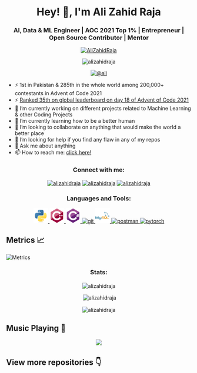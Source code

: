 
<h1 align="center">Hey! 👋, I'm Ali Zahid Raja</h1>
<h3 align="center">AI, Data & ML Engineer | AOC 2021 Top 1% | Entrepreneur | Open Source Contributor | Mentor</h3>


<!--
**alizahidraja/alizahidraja** is a ✨ _special_ ✨ repository because its `README.md` (this file) appears on your GitHub profile.

Here are some ideas to get you started:

- 🔭 I’m currently working on ...
- 🌱 I’m currently learning ...
- 👯 I’m looking to collaborate on ...
- 🤔 I’m looking for help with ...
- 💬 Ask me about ...
- 📫 How to reach me: ...
- 😄 Pronouns: ...
- ⚡ Fun fact: ...
-->


<p align="center"> <a href="https://github.com/ryo-ma/github-profile-trophy"><img src="https://github-profile-trophy.vercel.app/?username=alizahidraja&margin-w=30" alt="AliZahidRaja" /></a> </p>

<p align="center"> <img src="https://komarev.com/ghpvc/?username=alizahidraja&label=Profile%20views&color=0e75b6&style=flat" alt="alizahidraja" /> </p>

<p align="center"> <a href="https://twitter.com/alizahidraja" target="blank"><img src="https://img.shields.io/twitter/follow/alizahidraja?logo=twitter&style=for-the-badge" alt="@ali" /></a> </p>


- ⚡ 1st in Pakistan & 285th in the whole world among 200,000+ contestants in Advent of Code 2021
- ⚡ [Ranked 35th on global leaderboard on day 18 of Advent of Code 2021](https://adventofcode.com/2021/leaderboard/day/18)
- 🔭 I’m currently working on different projects related to Machine Learning & other Coding Projects
- 🌱 I’m currently learning how to be a better human
- 👯 I’m looking to collaborate on anything that would make the world a better place
- 🤔 I’m looking for help if you find any flaw in any of my repos 
- 💬 Ask me about anything
- 📫 How to reach me: [click here!](https://alizahidraja.com/)


<h3 align="center">Connect with me:</h3>
<p align="center">
 <a href="https://kaggle.com/alizahidraja" target="blank"><img align="center" src="https://raw.githubusercontent.com/rahuldkjain/github-profile-readme-generator/master/src/images/icons/Social/kaggle.svg" alt="alizahidraja" height="30" width="40" /></a>
 <a href="https://linkedin.com/in/alizahidraja" target="blank"><img align="center" src="https://raw.githubusercontent.com/rahuldkjain/github-profile-readme-generator/master/src/images/icons/Social/linked-in-alt.svg" alt="alizahidraja" height="30" width="40" /></a>
<a href="https://twitter.com/@alizahidraja" target="blank"><img align="center" src="https://raw.githubusercontent.com/rahuldkjain/github-profile-readme-generator/master/src/images/icons/Social/twitter.svg" alt="alizahidraja" height="30" width="40" /></a>



<h3 align="center">Languages and Tools:</h3>
<p  align="center">
 <a href="https://www.python.org" target="_blank"> <img src="https://raw.githubusercontent.com/devicons/devicon/master/icons/python/python-original.svg" alt="python" width="40" height="40"/> </a>
 <a href="https://www.w3schools.com/cpp/" target="_blank"> <img src="https://raw.githubusercontent.com/devicons/devicon/master/icons/cplusplus/cplusplus-original.svg" alt="cplusplus" width="40" height="40"/> </a> 
 <a href="https://www.w3schools.com/cs/" target="_blank"> <img src="https://raw.githubusercontent.com/devicons/devicon/master/icons/csharp/csharp-original.svg" alt="csharp" width="40" height="40"/> </a> 
 <a href="https://git-scm.com/" target="_blank"> <img src="https://www.vectorlogo.zone/logos/git-scm/git-scm-icon.svg" alt="git" width="40" height="40"/> </a> 
<a href="https://www.mysql.com/" target="_blank"> <img src="https://raw.githubusercontent.com/devicons/devicon/master/icons/mysql/mysql-original-wordmark.svg" alt="mysql" width="40" height="40"/> </a>
 <a href="https://postman.com" target="_blank"> <img src="https://www.vectorlogo.zone/logos/getpostman/getpostman-icon.svg" alt="postman" width="40" height="40"/> </a> 
 <a href="https://pytorch.org/" target="_blank"> <img src="https://www.vectorlogo.zone/logos/pytorch/pytorch-icon.svg" alt="pytorch" width="40" height="40"/> </a>
</p>

## Metrics 📈

![Metrics](https://metrics.lecoq.io/alizahidraja?template=classic&languages=1&isocalendar=1&achievements=1&activity=1&repositories=1&repositories=100&repositories.batch=100&repositories.forks=false&repositories.affiliations=owner&isocalendar.duration=half-year&languages.limit=8&languages.sections=most-used&languages.colors=github&languages.threshold=0%25&languages.indepth=false&languages.analysis.timeout=15&languages.categories=markup%2C%20programming&languages.recent.categories=markup%2C%20programming&languages.recent.load=300&languages.recent.days=14&activity.limit=5&activity.load=300&activity.days=14&activity.filter=all&activity.visibility=all&activity.timestamps=false&achievements.threshold=C&achievements.secrets=true&achievements.display=detailed&achievements.limit=0&repositories.featured=alizahidraja%2Fself-quantified-data-analysis%2C%20alizahidraja%2F8-Week-SQL-Challenge%2C%20alizahidraja%2Fnorthwind-company-analysis%2C%20alizahidraja%2Fdvd-rental-marketing-analytics%2C%alizahidraja%2Fcurrency-converter%2C%20alizahidraja%2FData_Explorer_Web_App&config.twemoji=true&config.display=large)

<h3 align="center">Stats:</h3>
<p  align="center"><img align="center" src="https://github-readme-stats.vercel.app/api/top-langs?username=alizahidraja&show_icons=true&locale=en&layout=compact" alt="alizahidraja" /></p>


<p  align="center">&nbsp;<img align="center" src="https://github-readme-stats.vercel.app/api?username=alizahidraja&show_icons=true&locale=en" alt="alizahidraja" /></p>

<p  align="center"><img align="center" src="https://github-readme-streak-stats.herokuapp.com/?user=alizahidraja&" alt="alizahidraja" /></p>


## Music Playing 🎵
<p align="center">
    <!-- Music bars move to the beat and are colored based on the track's happiness, danceability and energy! -->
    <img src="https://spotify-github-profile.vercel.app/api/view?uid=26gongzo3to295r2c15y0f7u3&cover_image=true&theme=default&bar_color=b11b1b&bar_color_cover=true">
</p>


## View more repositories 👇
